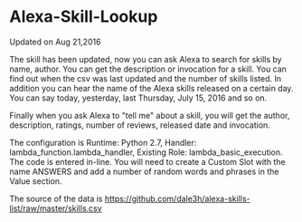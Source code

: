 # Alexa-Skill-Lookup

Updated on Aug 21,2016

The skill has been updated, now you can ask Alexa to search for skills by name, author. You can get the description or invocation for a skill. You can find out when the csv was last updated and the number of skills listed. In addition you can hear the name of the Alexa skills released on a certain day. You can say today, yesterday, last Thursday, July 15, 2016 and so on.

Finally when you ask Alexa to "tell me" about a skill, you will get the author, description, ratings, number of reviews, released date and invocation.

The configuration is Runtime: Python 2.7, Handler: lambda_function.lambda_handler, Existing Role: lambda_basic_execution.  The code is entered in-line. You will need to create a Custom Slot with the name ANSWERS and add a number of random words and phrases in the Value section.

The source of the data is https://github.com/dale3h/alexa-skills-list/raw/master/skills.csv

